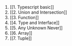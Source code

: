 
1. [[1.  Typescript basic]]
2. [[2. Union and Intersection]]
3. [[3. Function]]
4. [[4. Type and Interface]]
5. [[5. Any  Unknown  Never]]
6. [[6. Array]]
7. [[7. Tuple]]